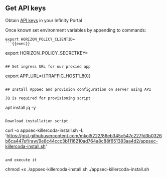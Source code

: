 
## Get API keys

Obtain [API keys](https://portal.checkpoint.com/dashboard/settings/api-keys) in your Infinity Portal


Once known set environment variables by appending to commands:
```
export HORIZON_POLICY_CLIENTID=
```{{exec}} 

```
export HORIZON_POLICY_SECRETKEY=
```{{exec}} 

## Set ingress URL for our proxied app

```
export APP_URL={{TRAFFIC_HOST1_80}}
```{{exec}} 

## Install AppSec and provision configuration on server using API

JQ is required for provisioning script
```
apt install jq -y
```{{exec}} 

Download installation script
```
curl -o appsec-killercoda-install.sh -L 'https://gist.githubusercontent.com/mkol5222/86eb345c547c227fd3b0326b6ca447ef/raw/9e8c44ccc3b1116210ad764a8c88f651383aa4d2/appsec-killercoda-install.sh'
```{{exec}} 

and execute it
```
chmod +x ./appsec-killercoda-install.sh
./appsec-killercoda-install.sh
```{{exec}} 
